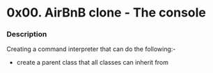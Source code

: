 # 0x00. AirBnB clone - The console

### Description
Creating a command interpreter that can do the following:-
- create a parent class that all classes can inherit from
